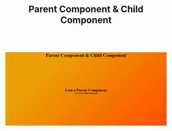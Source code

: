 <br />
<h1 align="center"> Parent Component & Child Component </h1>
<br />
<br />
<br />

![parent-and-child-component](./src/assets/parent-and-child-component.png)

<br />
